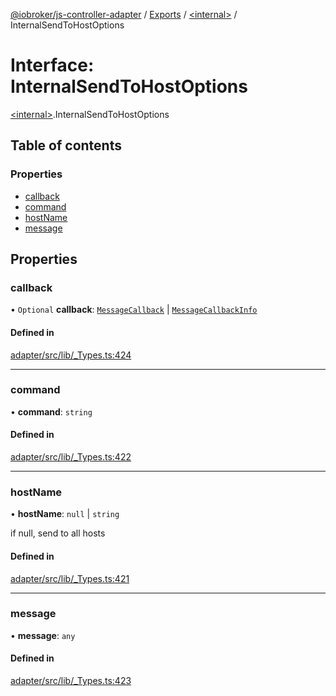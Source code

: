 [@iobroker/js-controller-adapter](../README.md) / [Exports](../modules.md) / [\<internal\>](../modules/internal_.md) / InternalSendToHostOptions

# Interface: InternalSendToHostOptions

[\<internal\>](../modules/internal_.md).InternalSendToHostOptions

## Table of contents

### Properties

- [callback](internal_.InternalSendToHostOptions.md#callback)
- [command](internal_.InternalSendToHostOptions.md#command)
- [hostName](internal_.InternalSendToHostOptions.md#hostname)
- [message](internal_.InternalSendToHostOptions.md#message)

## Properties

### callback

• `Optional` **callback**: [`MessageCallback`](../modules/internal_.md#messagecallback) \| [`MessageCallbackInfo`](internal_.MessageCallbackInfo.md)

#### Defined in

[adapter/src/lib/_Types.ts:424](https://github.com/ioBroker/ioBroker.js-controller/blob/2e8a4aa0/packages/adapter/src/lib/_Types.ts#L424)

___

### command

• **command**: `string`

#### Defined in

[adapter/src/lib/_Types.ts:422](https://github.com/ioBroker/ioBroker.js-controller/blob/2e8a4aa0/packages/adapter/src/lib/_Types.ts#L422)

___

### hostName

• **hostName**: ``null`` \| `string`

if null, send to all hosts

#### Defined in

[adapter/src/lib/_Types.ts:421](https://github.com/ioBroker/ioBroker.js-controller/blob/2e8a4aa0/packages/adapter/src/lib/_Types.ts#L421)

___

### message

• **message**: `any`

#### Defined in

[adapter/src/lib/_Types.ts:423](https://github.com/ioBroker/ioBroker.js-controller/blob/2e8a4aa0/packages/adapter/src/lib/_Types.ts#L423)

